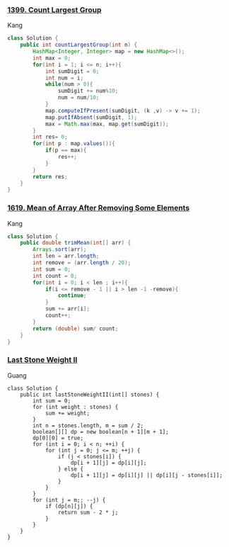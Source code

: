 ### [1399. Count Largest Group](https://leetcode.com/problems/count-largest-group/)
Kang
```java
class Solution {
    public int countLargestGroup(int n) {
        HashMap<Integer, Integer> map = new HashMap<>();
        int max = 0;
        for(int i = 1; i <= n; i++){
            int sumDigit = 0;
            int num = i;
            while(num > 0){
                sumDigit += num%10;
                num = num/10;
            }
            map.computeIfPresent(sumDigit, (k ,v) -> v += 1);
            map.putIfAbsent(sumDigit, 1);
            max = Math.max(max, map.get(sumDigit));
        }
        int res= 0;
        for(int p : map.values()){
            if(p == max){
                res++;
            }
        }
        return res;
    }
}
```

### [1619. Mean of Array After Removing Some Elements](https://leetcode.com/problems/mean-of-array-after-removing-some-elements/)
Kang
```java
class Solution {
    public double trimMean(int[] arr) {
        Arrays.sort(arr);
        int len = arr.length;
        int remove = (arr.length / 20);
        int sum = 0;
        int count = 0;
        for(int i = 0; i < len ; i++){
            if(i <= remove - 1 || i > len -1 -remove){
                continue;
            }
            sum += arr[i];
            count++;
        }
        return (double) sum/ count;
    }
}
```
### [Last Stone Weight II](https://leetcode.com/problems/last-stone-weight-ii/)
Guang 
```
class Solution {
    public int lastStoneWeightII(int[] stones) {
        int sum = 0;
        for (int weight : stones) {
            sum += weight;
        }
        int n = stones.length, m = sum / 2;
        boolean[][] dp = new boolean[n + 1][m + 1];
        dp[0][0] = true;
        for (int i = 0; i < n; ++i) {
            for (int j = 0; j <= m; ++j) {
                if (j < stones[i]) {
                    dp[i + 1][j] = dp[i][j];
                } else {
                    dp[i + 1][j] = dp[i][j] || dp[i][j - stones[i]];
                }
            }
        }
        for (int j = m;; --j) {
            if (dp[n][j]) {
                return sum - 2 * j;
            }
        }
    }
}


```
